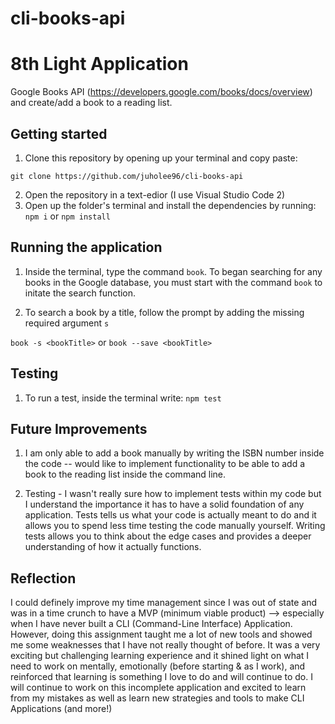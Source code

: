 # cli-books-api

# 8th Light Application

Google Books API (https://developers.google.com/books/docs/overview) and create/add a book to a reading list.

## Getting started

1. Clone this repository by opening up your terminal and copy paste:

`git clone https://github.com/juholee96/cli-books-api`

2. Open the repository in a text-edior (I use Visual Studio Code 2)
3. Open up the folder's terminal and install the dependencies by running: `npm i` or `npm install`

## Running the application

1. Inside the terminal, type the command `book`. To began searching for any books in the Google database, you must start with the command `book` to initate the search function.

2. To search a book by a title, follow the prompt by adding the missing required argument `s`

`book -s <bookTitle>` or `book --save <bookTitle>`

## Testing

1. To run a test, inside the terminal write: `npm test`

## Future Improvements

1. I am only able to add a book manually by writing the ISBN number inside the code -- would like to implement functionality to be able to add a book to the reading list inside the command line.

2. Testing - I wasn't really sure how to implement tests within my code but I understand the importance it has to have a solid foundation of any application. Tests tells us what your code is actually meant to do and it allows you to spend less time testing the code manually yourself. Writing tests allows you to think about the edge cases and provides a deeper understanding of how it actually functions.

## Reflection

I could definely improve my time management since I was out of state and was in a time crunch to have a MVP (minimum viable product) --> especially when I have never built a CLI (Command-Line Interface) Application. However, doing this assignment taught me a lot of new tools and showed me some weaknesses that I have not really thought of before. It was a very exciting but challenging learning experience and it shined light on what I need to work on mentally, emotionally (before starting & as I work), and reinforced that learning is something I love to do and will continue to do. I will continue to work on this incomplete application and excited to learn from my mistakes as well as learn new strategies and tools to make CLI Applications (and more!)
